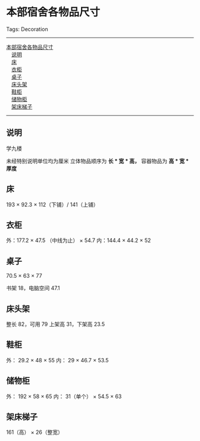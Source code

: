 # 本部宿舍各物品尺寸

Tags: Decoration

---

<!-- MDTOC maxdepth:6 firsth1:1 numbering:0 flatten:0 bullets:0 updateOnSave:1 -->

[本部宿舍各物品尺寸](#本部宿舍各物品尺寸)  
&emsp;[说明](#说明)  
&emsp;[床](#床)  
&emsp;[衣柜](#衣柜)  
&emsp;[桌子](#桌子)  
&emsp;[床头架](#床头架)  
&emsp;[鞋柜](#鞋柜)  
&emsp;[储物柜](#储物柜)  
&emsp;[架床梯子](#架床梯子)  

<!-- /MDTOC -->

---

## 说明

学九楼

未经特别说明单位均为厘米
立体物品顺序为 **长 * 宽 * 高，**
容器物品为 **高 * 宽 * 厚度**

## 床

193 $\times$ 92.3 $\times$ 112（下铺）/ 141（上铺）

## 衣柜

外：177.2 $\times$ 47.5 （中线为止） $\times$ 54.7
内：144.4  $\times$ 44.2 $\times$ 52

## 桌子

70.5 $\times$ 63 $\times$ 77

书架 18，电脑空间 47.1

## 床头架

整长 82，可用 79
上架高 31，下架高 23.5

## 鞋柜

外： 29.2 $\times$ 48 $\times$ 55
内： 29 $\times$ 46.7 $\times$ 53.5

## 储物柜

外： 192 $\times$ 58 $\times$ 65
内： 31（单个） $\times$ 54.5 $\times$ 63

## 架床梯子

161（高） $\times$ 26（整宽）
